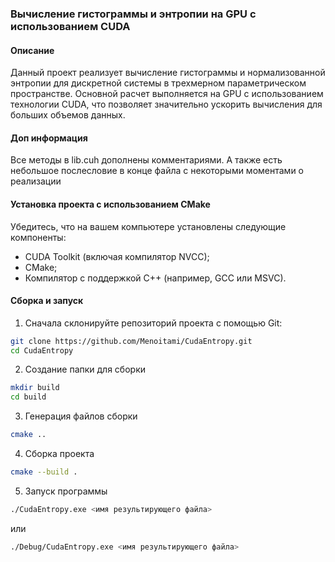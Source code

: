 ### Вычисление гистограммы и энтропии на GPU с использованием CUDA
#### Описание

Данный проект реализует вычисление гистограммы и нормализованной энтропии для дискретной системы в трехмерном параметрическом пространстве. Основной расчет выполняется на GPU с использованием технологии CUDA, что позволяет значительно ускорить вычисления для больших объемов данных.

#### Доп информация
Все методы в lib.cuh дополнены комментариями. А также есть небольшое послесловие в конце файла с некоторыми моментами о реализации

#### Установка проекта с использованием CMake
Убедитесь, что на вашем компьютере установлены следующие компоненты:

- CUDA Toolkit (включая компилятор NVCC);
- CMake;
- Компилятор с поддержкой C++ (например, GCC или MSVC).

#### Сборка и запуск
1. Сначала склонируйте репозиторий проекта с помощью Git:
```bash
git clone https://github.com/Menoitami/CudaEntropy.git
cd CudaEntropy
```
2. Создание папки для сборки
```bash
mkdir build
cd build
```
3. Генерация файлов сборки
```bash
cmake ..
```
4. Сборка проекта
```bash
cmake --build .
```
5. Запуск программы
```bash
./CudaEntropy.exe <имя результирующего файла>
```
или 
```bash
./Debug/CudaEntropy.exe <имя результирующего файла>
```

